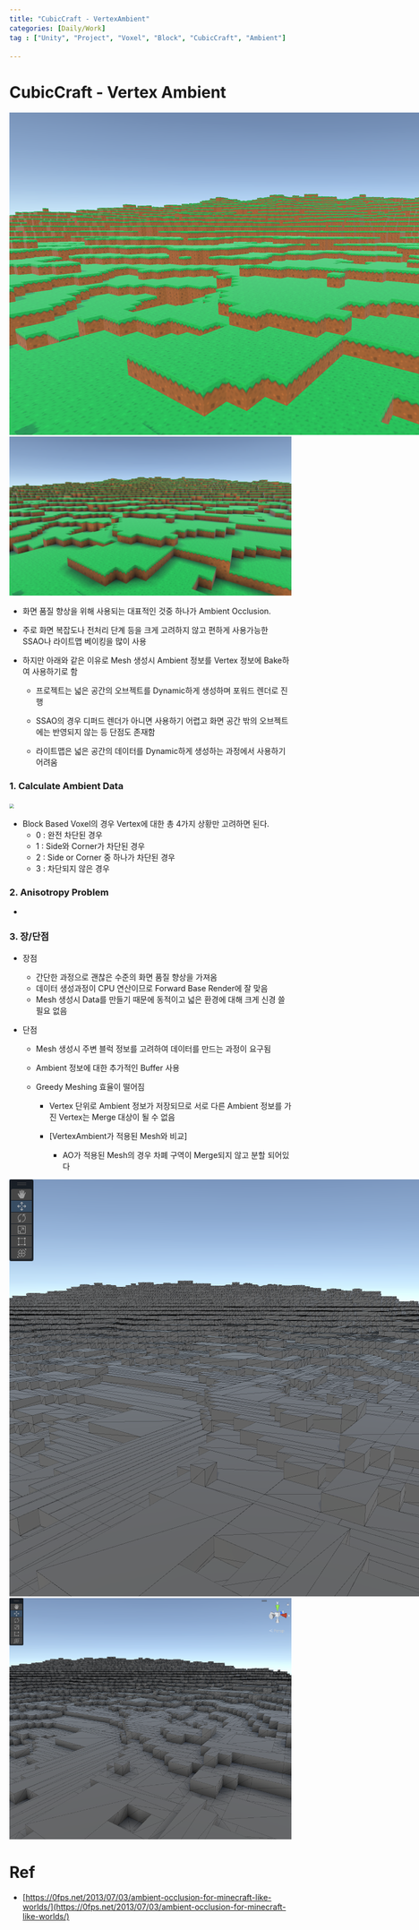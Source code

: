 ```yaml
---
title: "CubicCraft - VertexAmbient"
categories: [Daily/Work]
tag : ["Unity", "Project", "Voxel", "Block", "CubicCraft", "Ambient"]

---
```




# CubicCraft - Vertex Ambient

<div class = "cocoen">
    <img src="https://raw.githubusercontent.com/hns17/ImageContainer/main/img/no_ambi.png" alt="array2d_linear" style="max-width: none;" />
    <img src="https://raw.githubusercontent.com/hns17/ImageContainer/main/img/array2d_linear.png" alt="array2d_linear" />
</div>



- 화면 품질 향상을 위해 사용되는 대표적인 것중 하나가 Ambient Occlusion.

- 주로 화면 복잡도나 전처리 단계 등을 크게 고려하지 않고 편하게 사용가능한  SSAO나 라이트맵 베이킹을 많이 사용

- 하지만 아래와 같은 이유로  Mesh 생성시 Ambient 정보를 Vertex 정보에 Bake하여 사용하기로 함

  - 프로젝트는 넓은 공간의 오브젝트를 Dynamic하게 생성하며 포워드 렌더로 진행

  - SSAO의 경우 디퍼드 렌더가 아니면 사용하기 어렵고 화면 공간 밖의 오브젝트에는 반영되지 않는 등 단점도 존재함

  - 라이트맵은 넓은 공간의 데이터를 Dynamic하게 생성하는 과정에서 사용하기 어려움



### 1. Calculate Ambient Data

<img src="https://0fps.files.wordpress.com/2013/07/aovoxel2.png" style="zoom:50%;" />

- Block Based Voxel의 경우 Vertex에 대한 총 4가지 상황만 고려하면 된다.
  - 0 : 완전 차단된 경우
  - 1 : Side와 Corner가 차단된 경우
  - 2 : Side or Corner 중 하나가 차단된 경우
  - 3 : 차단되지 않은 경우

### 2. Anisotropy Problem

-  



### 3. 장/단점

- 장점
  - 간단한 과정으로 괜찮은 수준의 화면 품질 향상을 가져옴
  - 데이터 생성과정이 CPU 연산이므로 Forward Base Render에 잘 맞음
  - Mesh 생성시 Data를 만들기 때문에 동적이고 넓은 환경에 대해 크게 신경 쓸 필요 없음

- 단점
  - Mesh 생성시 주변 블럭 정보를 고려하여 데이터를 만드는 과정이 요구됨

  - Ambient 정보에 대한 추가적인 Buffer 사용

  - Greedy Meshing 효율이 떨어짐
    - Vertex 단위로 Ambient 정보가 저장되므로 서로 다른 Ambient 정보를 가진 Vertex는 Merge 대상이 될 수 없음

    - [VertexAmbient가 적용된 Mesh와 비교]

      - AO가 적용된 Mesh의 경우 차폐 구역이 Merge되지 않고 분할 되어있다

<div class = "cocoen">
    <img src = "https://raw.githubusercontent.com/hns17/ImageContainer/main/img/Greedy.PNG" style="max-width: none;">
    <img src = "https://raw.githubusercontent.com/hns17/ImageContainer/main/img/GreedyAmbi.PNG">
</div>







# Ref

- [https://0fps.net/2013/07/03/ambient-occlusion-for-minecraft-like-worlds/](https://0fps.net/2013/07/03/ambient-occlusion-for-minecraft-like-worlds/)

